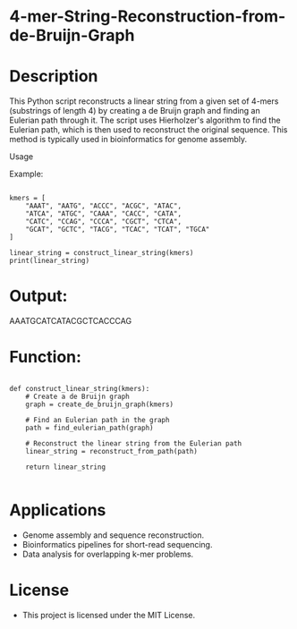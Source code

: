 # 4-mer-String-Reconstruction-from-de-Bruijn-Graph

# Description

This Python script reconstructs a linear string from a given set of 4-mers (substrings of length 4) by creating a de Bruijn graph and finding an Eulerian path through it. The script uses Hierholzer's algorithm to find the Eulerian path, which is then used to reconstruct the original sequence. This method is typically used in bioinformatics for genome assembly.

Usage

Example:

```

kmers = [
    "AAAT", "AATG", "ACCC", "ACGC", "ATAC",
    "ATCA", "ATGC", "CAAA", "CACC", "CATA",
    "CATC", "CCAG", "CCCA", "CGCT", "CTCA",
    "GCAT", "GCTC", "TACG", "TCAC", "TCAT", "TGCA"
]

linear_string = construct_linear_string(kmers)
print(linear_string)
```

# Output:
AAATGCATCATACGCTCACCCAG


# Function: 
```

def construct_linear_string(kmers):
    # Create a de Bruijn graph
    graph = create_de_bruijn_graph(kmers)

    # Find an Eulerian path in the graph
    path = find_eulerian_path(graph)

    # Reconstruct the linear string from the Eulerian path
    linear_string = reconstruct_from_path(path)

    return linear_string


```

    
# Applications


* Genome assembly and sequence reconstruction.
* Bioinformatics pipelines for short-read sequencing.
* Data analysis for overlapping k-mer problems.

# License

* This project is licensed under the MIT License.
